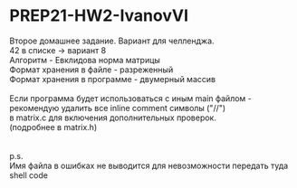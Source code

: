 # PREP21-HW2-IvanovVI
Второе домашнее задание. Вариант для челленджа.<br>
42 в списке -> вариант 8<br>
Алгоритм - Евклидова норма матрицы<br>
Формат хранения в файле - разреженный<br>
Формат хранения в программе - двумерный массив<br><br>
Если программа будет использоваться с иным main файлом -<br>
рекомендую удалить все inline comment символы ("//")<br>
в matrix.c для включения дополнительных проверок.<br>
(подробнее в matrix.h)<br>
<br>
<br>
p.s.<br> 
Имя файла в ошибках не выводится для невозможности передать туда shell code<br>
